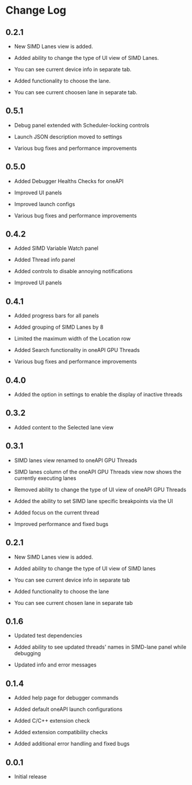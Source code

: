 # Change Log
##  0.2.1

- New SIMD Lanes view is added. 

- Added ability to change the type of UI view of SIMD Lanes.

- You can see current device info in separate tab.

- Added functionality to choose the lane.

- You can see current choosen lane in separate tab.

##  0.5.1

  - Debug panel extended with Scheduler-locking controls

  - Launch JSON description moved to settings

  - Various bug fixes and performance improvements

##  0.5.0

  - Added Debugger Healths Checks for oneAPI

  - Improved UI panels

  - Improved launch configs

  - Various bug fixes and performance improvements

##  0.4.2

  - Added SIMD Variable Watch panel

  - Added Thread info panel

  - Added controls to disable annoying notifications

  - Improved UI panels

##  0.4.1

  - Added progress bars for all panels

  - Added grouping of SIMD Lanes by 8

  - Limited the maximum width of the Location row

  - Added Search functionality in oneAPI GPU Threads

  - Various bug fixes and performance improvements

##  0.4.0

  - Added the option in settings to enable the display of inactive threads

##  0.3.2

 - Added content to the Selected lane view

##  0.3.1

 - SIMD lanes view renamed to oneAPI GPU Threads

 - SIMD lanes column of the oneAPI GPU Threads view now shows the currently executing lanes

 - Removed ability to change the type of UI view of oneAPI GPU Threads

 - Added the ability to set SIMD lane specific breakpoints via the UI

 - Added focus on the current thread

 - Improved performance and fixed bugs

##  0.2.1

- New SIMD Lanes view is added. 

- Added ability to change the type of UI view of SIMD lanes

- You can see current device info in separate tab

- Added functionality to choose the lane

- You can see current chosen lane in separate tab



##  0.1.6

- Updated test dependencies

- Added ability to see updated threads' names in SIMD-lane panel while debugging

- Updated info and error messages


##  0.1.4

- Added help page for debugger commands

- Added default oneAPI launch configurations

- Added C/C++ extension check

- Added extension compatibility checks

- Added additional error handling and fixed bugs

##  0.0.1

- Initial release
